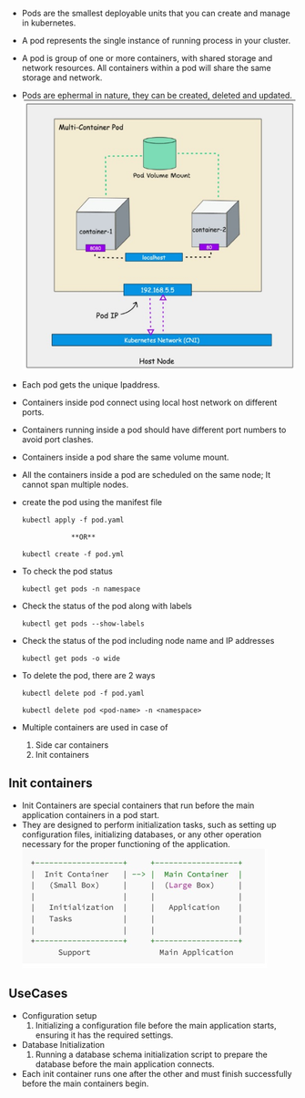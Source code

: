 * Pods are the smallest deployable units that you can create and manage in kubernetes.
* A pod represents the single instance of running process in your cluster.
* A pod is group of one or more containers, with shared storage and network resources. All containers within a pod will share the same storage and network.
* Pods are ephermal in nature, they can be created, deleted and updated.
![pod](pod.jpg)
* Each pod gets the unique Ipaddress.
* Containers inside pod connect using local host network on different ports.
* Containers running inside a pod should have different port numbers to avoid port clashes.
* Containers inside a pod share the same volume mount.
* All the containers inside a pod are scheduled on the same node; It cannot span multiple nodes.
* create the pod using the manifest file
  ```
  kubectl apply -f pod.yaml
  ```
                  **OR**
  ```
  kubectl create -f pod.yml
  ```
* To check the pod status 
   ```
   kubectl get pods -n namespace
   ```
* Check the status of the pod along with labels
  ```
  kubectl get pods --show-labels
  ```
* Check the status of the pod including node name and IP addresses
  ```
  kubectl get pods -o wide
  ```
* To delete the pod, there are 2 ways
  ```
  kubectl delete pod -f pod.yaml
  ```
  ```
  kubectl delete pod <pod-name> -n <namespace>
  ```

* Multiple containers are used in case of 
   1) Side car containers
   2) Init containers
## Init containers
* Init Containers are special containers that run before the main application containers in a pod start.
* They are designed to perform initialization tasks, such as setting up configuration files, initializing databases, or any other operation necessary for the proper functioning of the application.
![init container](Init_container.jpg)
## UseCases
* Configuration setup
   1) Initializing a configuration file before the main application starts, ensuring it has the required settings.
* Database Initialization
   1) Running a database schema initialization script to prepare the database before the main application connects.
* Each init container runs one after the other and must finish successfully before the main containers begin.

